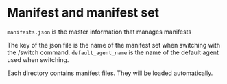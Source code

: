 # Manifest and manifest set

`manifests.json` is the master information that manages manifests

The key of the json file is the name of the manifest set when switching with the /switch command. `default_agent_name` is the name of the default agent used when switching.

Each directory contains manifest files. They will be loaded automatically.
